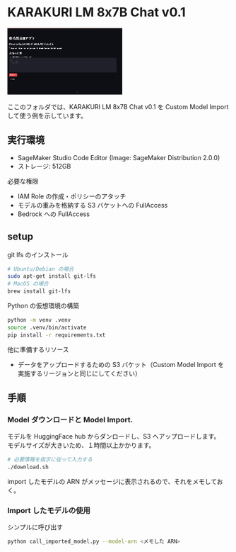 # KARAKURI LM 8x7B Chat v0.1 

![gif](./docs/karakuri-streamlit-app.gif)

ここのフォルダでは、KARAKURI LM 8x7B Chat v0.1 を Custom Model Import して使う例を示しています。  

## 実行環境

- SageMaker Studio Code Editor (Image: SageMaker Distribution 2.0.0)
- ストレージ: 512GB

必要な権限
- IAM Role の作成・ポリシーのアタッチ
- モデルの重みを格納する S3 バケットへの FullAccess
- Bedrock への FullAccess

## setup

git lfs のインストール
```sh
# Ubuntu/Debian の場合
sudo apt-get install git-lfs
# MacOS の場合
brew install git-lfs
```

Python の仮想環境の構築
```sh
python -m venv .venv 
source .venv/bin/activate
pip install -r requirements.txt
```

他に準備するリソース
- データをアップロードするための S3 バケット（Custom Model Import を実施するリージョンと同じにしてください）



## 手順

### Model ダウンロードと Model Import. 

モデルを HuggingFace hub からダンロードし、S3 へアップロードします。  
モデルサイズが大きいため、１時間以上かかります。  
```sh
# 必要情報を指示に従って入力する
./download.sh
```

import したモデルの ARN がメッセージに表示されるので、それをメモしておく。  


### Import したモデルの使用

シンプルに呼び出す

```sh
python call_imported_model.py --model-arn <メモした ARN>
```





